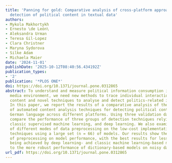 ```yaml
---
title: 'Panning for gold: Comparative analysis of cross-platform approaches for automated
  detection of political content in textual data'
authors:
- Mykola Makhortykh
- Ernesto \de León\
- Aleksandra Urman
- Teresa Gil-Lopez
- Clara Christner
- Maryna Sydorova
- Silke Adam
- Michaela Maier
date: '2024-11-01'
publishDate: '2025-10-12T08:40:56.434192Z'
publication_types:
- '2'
publication: '*PLOS ONE*'
doi: https://doi.org/10.1371/journal.pone.0312865
abstract: To understand and measure political information consumption in the high-choice
  media environment, we need new methods to trace individual interactions with online
  content and novel techniques to analyse and detect politics-related information.
  In this paper, we report the results of a comparative analysis of the performance
  of automated content analysis techniques for detecting political content in the
  German language across different platforms. Using three validation datasets, we
  compare the performance of three groups of detection techniques relying on dictionaries,
  classic supervised machine learning, and deep learning. We also examine the impact
  of different modes of data preprocessing on the low-cost implementations of these
  techniques using a large set (n = 66) of models. Our results show the limited impact
  of preprocessing on model performance, with the best results for less noisy data
  being achieved by deep learning- and classic machine learning-based models, in contrast
  to the more robust performance of dictionary-based models on noisy data.
url_pdf: https://doi.org/10.1371/journal.pone.0312865
---
```

